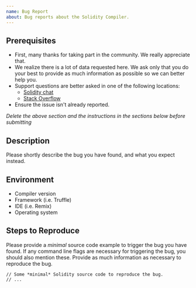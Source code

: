 ```yaml
---
name: Bug Report
about: Bug reports about the Solidity Compiler.
---
```


## Prerequisites

- First, many thanks for taking part in the community. We really appreciate that.
- We realize there is a lot of data requested here. We ask only that you do your best to provide as much information as possible so we can better help you.
- Support questions are better asked in one of the following locations:
	- [Solidity chat](https://gitter.im/ethereum/solidity)
	- [Stack Overflow](https://ethereum.stackexchange.com/)
- Ensure the issue isn't already reported.

*Delete the above section and the instructions in the sections below before submitting*

## Description

Please shortly describe the bug you have found, and what you expect instead.

## Environment

- Compiler version
- Framework (i.e. Truffle)
- IDE (i.e. Remix)
- Operating system

## Steps to Reproduce

Please provide a *minimal* source code example to trigger the bug you have found.
If any command line flags are necessary for triggering the bug, you should also mention these.
Provide as much information as necessary to reproduce the bug.

```
// Some *minimal* Solidity source code to reproduce the bug.
// ...
```
